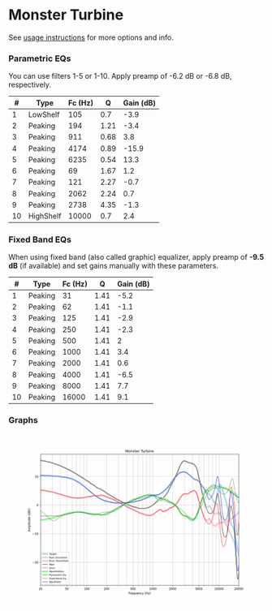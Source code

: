 # Monster Turbine
See [usage instructions](https://github.com/jaakkopasanen/AutoEq#usage) for more options and info.

### Parametric EQs
You can use filters 1-5 or 1-10. Apply preamp of -6.2 dB or -6.8 dB, respectively.

|   # | Type      |   Fc (Hz) |    Q |   Gain (dB) |
|-----|-----------|-----------|------|-------------|
|   1 | LowShelf  |       105 | 0.7  |        -3.9 |
|   2 | Peaking   |       194 | 1.21 |        -3.4 |
|   3 | Peaking   |       911 | 0.68 |         3.8 |
|   4 | Peaking   |      4174 | 0.89 |       -15.9 |
|   5 | Peaking   |      6235 | 0.54 |        13.3 |
|   6 | Peaking   |        69 | 1.67 |         1.2 |
|   7 | Peaking   |       121 | 2.27 |        -0.7 |
|   8 | Peaking   |      2062 | 2.24 |         0.7 |
|   9 | Peaking   |      2738 | 4.35 |        -1.3 |
|  10 | HighShelf |     10000 | 0.7  |         2.4 |

### Fixed Band EQs
When using fixed band (also called graphic) equalizer, apply preamp of **-9.5 dB** (if available) and set gains manually with these parameters.

|   # | Type    |   Fc (Hz) |    Q |   Gain (dB) |
|-----|---------|-----------|------|-------------|
|   1 | Peaking |        31 | 1.41 |        -5.2 |
|   2 | Peaking |        62 | 1.41 |        -1.1 |
|   3 | Peaking |       125 | 1.41 |        -2.9 |
|   4 | Peaking |       250 | 1.41 |        -2.3 |
|   5 | Peaking |       500 | 1.41 |         2   |
|   6 | Peaking |      1000 | 1.41 |         3.4 |
|   7 | Peaking |      2000 | 1.41 |         0.6 |
|   8 | Peaking |      4000 | 1.41 |        -6.5 |
|   9 | Peaking |      8000 | 1.41 |         7.7 |
|  10 | Peaking |     16000 | 1.41 |         9.1 |

### Graphs
![](./Monster%20Turbine.png)
